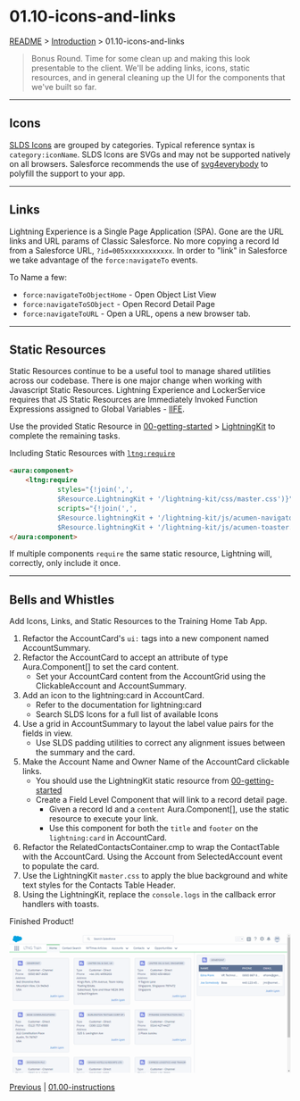 # 01.10-icons-and-links

[README](../../../README.md) > [Introduction](../../introduction.md) > 01.10-icons-and-links

> Bonus Round. Time for some clean up and making this look presentable to the client. We'll be adding links, icons, static resources, and in general cleaning up the UI for the components that we've built so far.

---
## Icons

[SLDS Icons](https://www.lightningdesignsystem.com/icons/) are grouped by categories. Typical reference syntax is `category:iconName`. SLDS Icons are SVGs and may not be supported natively on all browsers. Salesforce recommends the use of [svg4everybody](https://github.com/jonathantneal/svg4everybody) to polyfill the support to your app.

---
## Links

Lightning Experience is a Single Page Application (SPA). Gone are the URL links and URL params of Classic Salesforce. No more copying a record Id from a Salesforce URL, `?id=005xxxxxxxxxxxx`. In order to "link" in Salesforce we take advantage of the `force:navigateTo` events.

To Name a few:

 * `force:navigateToObjectHome` - Open Object List View
 * `force:navigateToSObject` - Open Record Detail Page
 * `force:navigateToURL` - Open a URL, opens a new browser tab.

---
## Static Resources

Static Resources continue to be a useful tool to manage shared utilities across our codebase. There is one major change when working with Javascript Static Resources. Lightning Experience and LockerService requires that JS Static Resources are Immediately Invoked Function Expressions assigned to Global Variables -  [IIFE](https://developer.mozilla.org/en-US/docs/Glossary/IIFE).

Use the provided Static Resource in [00-getting-started](../00-getting-started/instructions.md) > [LightningKit](https://bitbucket.org/acumensolutions/lightning-kit/overview) to complete the remaining tasks.

Including Static Resources with [`ltng:require`](https://developer.salesforce.com/docs/atlas.en-us.lightning.meta/lightning/aura_compref_ltng_require.htm)

```html
<aura:component>
	<ltng:require
			styles="{!join(',',
			$Resource.LightningKit + '/lightning-kit/css/master.css')}"
			scripts="{!join(',',
			$Resource.lightningKit + '/lightning-kit/js/acumen-navigator.js',
			$Resource.lightningKit + '/lightning-kit/js/acumen-toaster.js')}" />
</aura:component>
```

If multiple components `require` the same static resource, Lightning will, correctly, only include it once.

---
## Bells and Whistles

Add Icons, Links, and Static Resources to the Training Home Tab App.

 1. Refactor the AccountCard's `ui:` tags into a new component named AccountSummary.
 2. Refactor the AccountCard to accept an attribute of type Aura.Component[] to set the card content.
	* Set your AccountCard content from the AccountGrid using the ClickableAccount and AccountSummary.
 3. Add an icon to the lightning:card in AccountCard.
	* Refer to the documentation for lightning:card
	* Search SLDS Icons for a full list of available Icons
 4. Use a grid in AccountSummary to layout the label value pairs for the fields in view.
	* Use SLDS padding utilities to correct any alignment issues between the summary and the card.
 5. Make the Account Name and Owner Name of the AccountCard clickable links.
	* You should use the LightningKit static resource from [00-getting-started](../00-getting-started/instructions.md)
	* Create a Field Level Component that will link to a record detail page.
		* Given a record Id and a `content` Aura.Component[], use the static resource to execute your link.
		* Use this component for both the `title` and `footer` on the `lightning:card` in AccountCard.
 6. Refactor the RelatedContactsContainer.cmp to wrap the ContactTable with the AccountCard. Using the Account from SelectedAccount event to populate the card.
 7. Use the LightningKit `master.css` to apply the blue background and white text styles for the Contacts Table Header.
 8. Using the LightningKit, replace the `console.logs` in the callback error handlers with toasts.

Finished Product!

![diy-contacts](../../../assets/images/diy-contacts.png)

[Previous](01.09-application-event.md) | [01.00-instructions](01.00-instructions.md)
